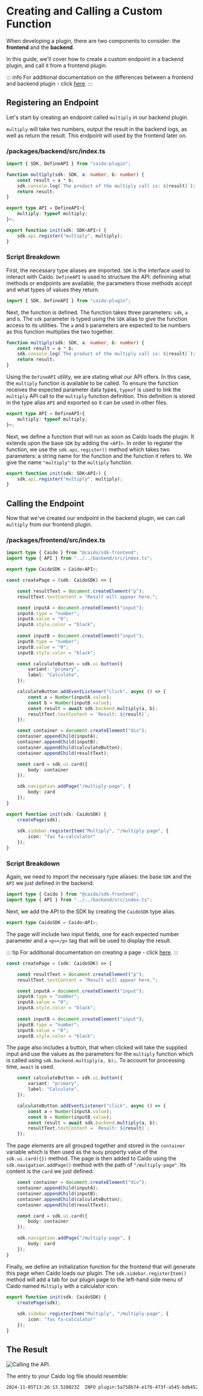 # Creating and Calling a Custom Function

When developing a plugin, there are two components to consider: the **frontend** and the **backend**.

In this guide, we'll cover how to create a custom endpoint in a backend plugin, and call it from a frontend plugin.

::: info
For additional documentation on the differences between a frontend and backend plugin - click [here](/concepts/essentials/package.md).
:::

## Registering an Endpoint

Let's start by creating an endpoint called `multiply` in our backend plugin.

`multiply` will take two numbers, output the result in the backend logs, as well as return the result. This endpoint will used by the frontend later on.

### /packages/backend/src/index.ts

``` ts
import { SDK, DefineAPI } from "caido:plugin";

function multiply(sdk: SDK, a: number, b: number) {
    const result = a * b;
    sdk.console.log(`The product of the multiply call is: ${result}`);
    return result;
}

export type API = DefineAPI<{
    multiply: typeof multiply;
}>;

export function init(sdk: SDK<API>) {
    sdk.api.register("multiply", multiply);
}
```

### Script Breakdown

First, the necessary type aliases are imported. `SDK` is the interface used to interact with Caido. `DefineAPI` is used to structure the API: definining what methods or endpoints are available, the parameters those methods accept and what types of values they return.

``` ts
import { SDK, DefineAPI } from "caido:plugin";
```

Next, the function is defined. The function takes three parameters: `sdk`, `a` and `b`. The `sdk` parameter is typed using the `SDK` alias to give the function access to its utilities. The `a` and `b` parameters are expected to be numbers as this function multiplies the two together.

``` ts
function multiply(sdk: SDK, a: number, b: number) {
    const result = a * b;
    sdk.console.log(`The product of the multiply call is: ${result}`);
    return result;
}
```

Using the `DefineAPI` utility, we are stating what our API offers. In this case, the `multiply` function is available to be called. To ensure the function receives the expected parameter data types, `typeof` is used to link the `multiply` API call to the `multiply` function definition. This definition is stored in the type alias `API` and exported so it can be used in other files.

``` ts
export type API = DefineAPI<{
    multiply: typeof multiply;
}>;
```

Next, we define a function that will run as soon as Caido loads the plugin. It extends upon the base `SDK` by adding the `<API>`. In order to register the function, we use the `sdk.api.register()` method which takes two parameters: a string name for the function and the function it refers to. We give the name `"multiply"` to the `multiply` function.

``` ts
export function init(sdk: SDK<API>) {
    sdk.api.register("multiply", multiply);
}
```

## Calling the Endpoint

Now that we've created our endpoint in the backend plugin, we can call `multiply` from our frontend plugin.

### /packages/frontend/src/index.ts

``` ts
import type { Caido } from "@caido/sdk-frontend";
import type { API } from "../../backend/src/index.ts";

export type CaidoSDK = Caido<API>;

const createPage = (sdk: CaidoSDK) => {

    const resultText = document.createElement("p");
    resultText.textContent = "Result will appear here.";

    const inputA = document.createElement("input");
    inputA.type = "number";
    inputA.value = "0";
    inputA.style.color = "black";
    
    const inputB = document.createElement("input");
    inputB.type = "number";
    inputB.value = "0";
    inputB.style.color = "black";

    const calculateButton = sdk.ui.button({
        variant: "primary",
        label: "Calculate",
    });

    calculateButton.addEventListener("click", async () => {
        const a = Number(inputA.value);
        const b = Number(inputB.value);
        const result = await sdk.backend.multiply(a, b);
        resultText.textContent = `Result: ${result}`;
    });

    const container = document.createElement("div");
    container.appendChild(inputA);
    container.appendChild(inputB);
    container.appendChild(calculateButton);
    container.appendChild(resultText);

    const card = sdk.ui.card({
        body: container
    });

    sdk.navigation.addPage("/multiply-page", {
        body: card
    });
}

export function init(sdk: CaidoSDK) {
    createPage(sdk);
    
    sdk.sidebar.registerItem("Multiply", "/multiply-page", {
        icon: "fas fa-calculator"
    });
}
```

### Script Breakdown

Again, we need to import the necessary type aliases: the base `SDK` and the `API` we just defined in the backend.

``` ts
import type { Caido } from "@caido/sdk-frontend";
import type { API } from "../../backend/src/index.ts";
```

Next, we add the API to the SDK by creating the `CaidoSDK` type alias.

``` ts
export type CaidoSDK = Caido<API>;
```

The page will include two input fields, one for each expected number parameter and a `<p></p>` tag that will be used to display the result.

::: tip
For additional documentation on creating a page - click [here](/guides/components/page.md).
:::

``` ts
const createPage = (sdk: CaidoSDK) => {

    const resultText = document.createElement("p");
    resultText.textContent = "Result will appear here.";

    const inputA = document.createElement("input");
    inputA.type = "number";
    inputA.value = "0";
    inputA.style.color = "black";
    
    const inputB = document.createElement("input");
    inputB.type = "number";
    inputB.value = "0";
    inputB.style.color = "black";
```

The page also includes a button, that when clicked will take the supplied input and use the values as the parameters for the `multiply` function which is called using `sdk.backend.multiply(a, b);`. To account for processing time, `await` is used.

``` ts
    const calculateButton = sdk.ui.button({
        variant: "primary",
        label: "Calculate",
    });

    calculateButton.addEventListener("click", async () => {
        const a = Number(inputA.value);
        const b = Number(inputB.value);
        const result = await sdk.backend.multiply(a, b);
        resultText.textContent = `Result: ${result}`;
    });
```

The page elements are all grouped together and stored in the `container` variable which is then used as the `body` property value of the `sdk.ui.card({})` method. The page is then added to Caido using the `sdk.navigation.addPage()` method with the path of `"/multiply-page"`. Its content is the `card` we just defined.

``` ts
    const container = document.createElement("div");
    container.appendChild(inputA);
    container.appendChild(inputB);
    container.appendChild(calculateButton);
    container.appendChild(resultText);

    const card = sdk.ui.card({
        body: container
    });

    sdk.navigation.addPage("/multiply-page", {
        body: card
    });
}
```

Finally, we define an initialization function for the frontend that will generate this page when Caido loads our plugin. The `sdk.sidebar.registerItem()` method will add a tab for our plugin page to the left-hand side menu of Caido named `Multiply` with a calculator icon.

``` ts
export function init(sdk: CaidoSDK) {
    createPage(sdk);
    
    sdk.sidebar.registerItem("Multiply", "/multiply-page", {
        icon: "fas fa-calculator"
    });
}
```

## The Result

<img alt="Calling the API." src="/_images/api_register_function.png" center/>

The entry to your Caido log file should resemble:

``` txt
2024-11-05T13:26:13.528023Z  INFO plugin:5a758b74-e176-473f-a545-bdb452015b9a js|sdk: The product of the multiply call is: 15
```
